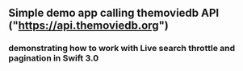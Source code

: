 ## Simple demo app calling themoviedb API ("https://api.themoviedb.org")
### demonstrating how to work with Live search throttle and pagination in Swift 3.0
